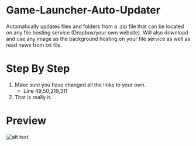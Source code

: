 # Game-Launcher-Auto-Updater
Automatically updates files and folders from a .zip file that can be located on any file hosting service (Dropbox/your own website). Will also download and use any image as the background hosting on your file service as well as read news from txt file.

# Step By Step #
1. Make sure you have changed all the links to your own.
     - Line 49,50,219,311
2. That is really it. 

# Preview # 
![alt text](https://i.ibb.co/sRLc8Fv/download.png)

